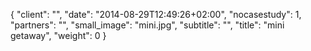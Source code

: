 {
   "client": "",
   "date": "2014-08-29T12:49:26+02:00",
   "nocasestudy": 1,
   "partners": "",
   "small_image": "mini.jpg",
   "subtitle": "",
   "title": "mini getaway",
   "weight": 0
}


